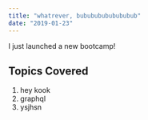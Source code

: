 ```yaml
---
title: "whatrever, bubububububububub"
date: "2019-01-23"
---
```


I just launched a new bootcamp!

## Topics Covered

1. hey kook
2. graphql
3. ysjhsn

